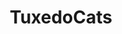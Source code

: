 ---
title: TuxedoCats
crosslinks:
- curledfeetsies
- teefies
- Flamepoints
- CatsStandingUp
- BeforeNAfterAdoption
- GirlsWithHugePussies
- Bandnames
- cats
- DIY
- Serendipity
- OutOfTheLoop
---